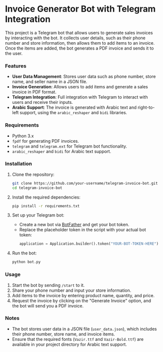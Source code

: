 
# Invoice Generator Bot with Telegram Integration

This project is a Telegram bot that allows users to generate sales invoices by interacting with the bot. It collects user details, such as their phone number and store information, then allows them to add items to an invoice. Once the items are added, the bot generates a PDF invoice and sends it to the user.

### Features
- **User Data Management**: Stores user data such as phone number, store name, and seller name in a JSON file.
- **Invoice Generation**: Allows users to add items and generate a sales invoice in PDF format.
- **Telegram Integration**: Full integration with Telegram to interact with users and receive their inputs.
- **Arabic Support**: The invoice is generated with Arabic text and right-to-left support, using the `arabic_reshaper` and `bidi` libraries.

### Requirements
- Python 3.x
- `fpdf` for generating PDF invoices.
- `telegram` and `telegram.ext` for Telegram bot functionality.
- `arabic_reshaper` and `bidi` for Arabic text support.

### Installation
1. Clone the repository:
   ```bash
   git clone https://github.com/your-username/telegram-invoice-bot.git
   cd telegram-invoice-bot
   ```

2. Install the required dependencies:
   ```bash
   pip install -r requirements.txt
   ```

3. Set up your Telegram bot:
   - Create a new bot via [BotFather](https://core.telegram.org/bots#botfather) and get your bot token.
   - Replace the placeholder token in the script with your actual bot token:
     ```python
     application = Application.builder().token("YOUR-BOT-TOKEN-HERE").build()
     ```

4. Run the bot:
   ```bash
   python bot.py
   ```

### Usage
1. Start the bot by sending `/start` to it.
2. Share your phone number and input your store information.
3. Add items to the invoice by entering product name, quantity, and price.
4. Request the invoice by clicking on the "Generate Invoice" option, and the bot will send you a PDF invoice.

### Notes
- The bot stores user data in a JSON file (`user_data.json`), which includes their phone number, store name, and invoice items.
- Ensure that the required fonts (`Vazir.ttf` and `Vazir-Bold.ttf`) are available in your project directory for Arabic text support.

